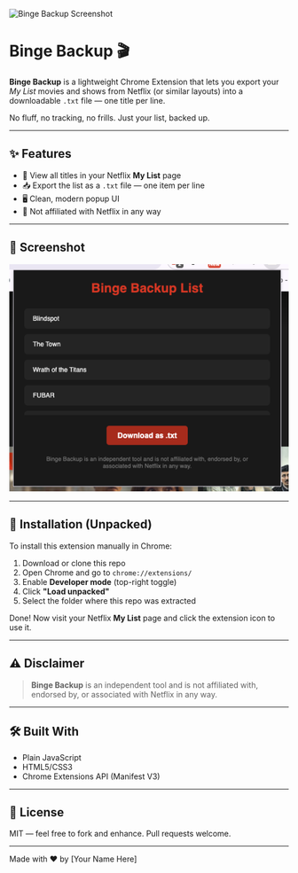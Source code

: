 ![Binge Backup Screenshot](logo.png)

# Binge Backup 🎬

**Binge Backup** is a lightweight Chrome Extension that lets you export your *My List* movies and shows from Netflix (or similar layouts) into a downloadable `.txt` file — one title per line.

No fluff, no tracking, no frills. Just your list, backed up.

---

## ✨ Features

- 📄 View all titles in your Netflix **My List** page
- 📥 Export the list as a `.txt` file — one item per line
- 🖥️ Clean, modern popup UI
- 🚫 Not affiliated with Netflix in any way

---

## 📸 Screenshot

![Binge Backup Screenshot](screenshot.png)

---

## 🧩 Installation (Unpacked)

To install this extension manually in Chrome:

1. Download or clone this repo
2. Open Chrome and go to `chrome://extensions/`
3. Enable **Developer mode** (top-right toggle)
4. Click **"Load unpacked"**
5. Select the folder where this repo was extracted

Done! Now visit your Netflix **My List** page and click the extension icon to use it.

---

## ⚠️ Disclaimer

> **Binge Backup** is an independent tool and is not affiliated with, endorsed by, or associated with Netflix in any way.

---

## 🛠️ Built With

- Plain JavaScript
- HTML5/CSS3
- Chrome Extensions API (Manifest V3)

---

## 📄 License

MIT — feel free to fork and enhance. Pull requests welcome.

---

Made with ❤️ by [Your Name Here]
